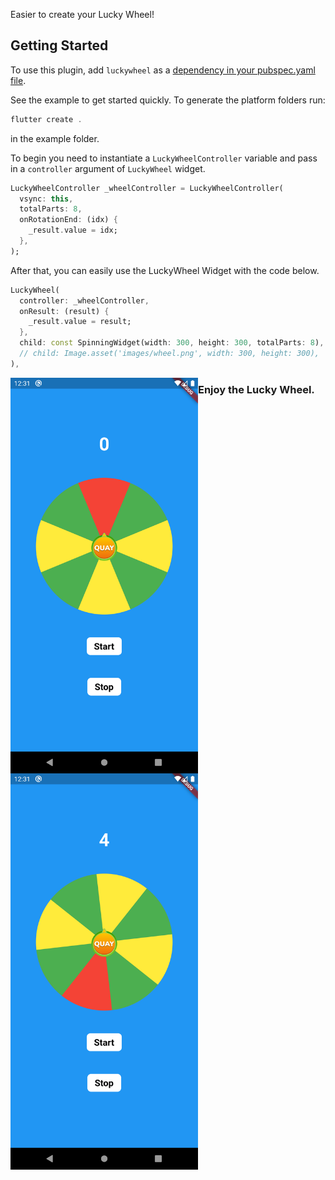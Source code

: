 Easier to create your Lucky Wheel!

## Getting Started  
  
To use this plugin, add `luckywheel` as a [dependency in your pubspec.yaml file](https://flutter.io/platform-plugins/). 

See the example to get started quickly. To generate the platform folders run:

```dart
flutter create .
```
in the example folder.

To begin you need to instantiate a `LuckyWheelController` variable and pass in a `controller` argument of `LuckyWheel` widget.
```dart
LuckyWheelController _wheelController = LuckyWheelController(
  vsync: this,
  totalParts: 8,
  onRotationEnd: (idx) {
    _result.value = idx;
  },
);
```

After that, you can easily use the LuckyWheel Widget with the code below.

```dart
LuckyWheel(
  controller: _wheelController,
  onResult: (result) {
    _result.value = result;
  },
  child: const SpinningWidget(width: 300, height: 300, totalParts: 8),
  // child: Image.asset('images/wheel.png', width: 300, height: 300),
),
```
<img src="https://github.com/nguyencse/luckywheel/raw/master/screenshots/1.png" align = "left" width="300">
<img src="https://github.com/nguyencse/luckywheel/raw/master/screenshots/2.png" align = "left" width="300">

### Enjoy the Lucky Wheel.
